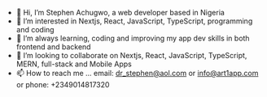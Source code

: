 - 👋 Hi, I’m Stephen Achugwo, a web developer based in Nigeria
- 👀 I’m interested in Nextjs, React, JavaScript, TypeScript, programming and coding
- 🌱 I’m always learning, coding and improving my app dev skills in both frontend and backend 
- 💞️ I’m looking to collaborate on Nextjs, React, JavaScript, TypeScript, MERN, full-stack and Mobile Apps
- 📫 How to reach me ... email: dr_stephen@aol.com or info@art1app.com  or phone: +2349014817320

<!---
dr-stephen-achugwo/dr-stephen-achugwo is a ✨ special ✨ repository because its `README.md` (this file) appears on your GitHub profile.
You can click the Preview link to take a look at your changes.
--->
